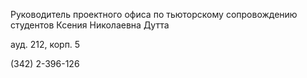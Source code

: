 Руководитель проектного офиса по тьюторскому сопровождению студентов
Ксения Николаевна Дутта
ауд. 212, корп. 5
(342) 2-396-126
 